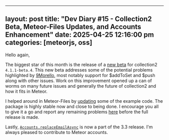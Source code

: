 
---
layout: post
title: "Dev Diary #15 - Collection2 Beta, Meteor-Files Updates, and Accounts Enhancement"
date: 2025-04-25 12:16:00 pm
categories: [meteorjs, oss]
---

Hello again,

The biggest star of this month is the release of a [new beta](https://github.com/Meteor-Community-Packages/meteor-collection2/pull/447#issuecomment-2830039701) for collection2 `4.1.1-beta.4`. This new beta addresses some of the potential problems highlighted by [9Morello](https://github.com/9morello), most notably support for $addToSet and $push along with other issues. Work on this improvement opened up a can of worms on many future issues and generally the future of collection2 and how it fits in Meteor.

I helped around in Meteor-Files by [updating](https://github.com/veliovgroup/Meteor-Files/pull/900) some of the example code. The package is highly stable now and close to being done. I encourage you all to give it a go and report any remaining problems [here](https://github.com/veliovgroup/Meteor-Files/pull/895) before the full release is made.

Lastly, [`Accounts.replaceEmailAsync`](https://github.com/meteor/meteor/pull/13677) is now a part of the 3.3 release. I'm always pleased to contribute to Meteor accounts.
